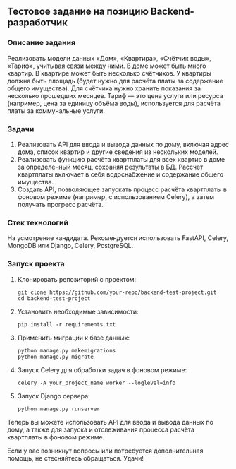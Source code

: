 ## Тестовое задание на позицию Backend-разработчик

### Описание задания
Реализовать модели данных «Дом», «Квартира», «Счётчик воды», «Тариф», учитывая связи между ними. В доме может быть много квартир. В квартире может быть несколько счётчиков. У квартиры должна быть площадь (будет нужно для расчёта платы за содержание общего имущества). Для счётчика нужно хранить показания за несколько прошедших месяцев. Тариф — это цена услуги или ресурса (например, цена за единицу объёма воды), используется для расчёта платы за коммунальные услуги.

### Задачи
1. Реализовать API для ввода и вывода данных по дому, включая адрес дома, список квартир и другие сведения из нескольких моделей.
2. Реализовать функцию расчёта квартплаты для всех квартир в доме за определенный месяц, сохраняя результаты в БД. Рассчет квартплаты включает в себя водоснабжение и содержание общего имущества.
3. Создать API, позволяющее запускать процесс расчёта квартплаты в фоновом режиме (например, с использованием Celery), а затем получать прогресс расчёта.

### Стек технологий
На усмотрение кандидата. Рекомендуется использовать FastAPI, Celery, MongoDB или Django, Celery, PostgreSQL.

### Запуск проекта
1. Клонировать репозиторий с проектом:
   ```
   git clone https://github.com/your-repo/backend-test-project.git
   cd backend-test-project
   ```

2. Установить необходимые зависимости:
   ```
   pip install -r requirements.txt
   ```

3. Применить миграции к базе данных:
   ```
   python manage.py makemigrations
   python manage.py migrate
   ```

4. Запуск Celery для обработки задач в фоновом режиме:
   ```
   celery -A your_project_name worker --loglevel=info
   ```

5. Запуск Django сервера:
   ```
   python manage.py runserver
   ```

Теперь вы можете использовать API для ввода и вывода данных по дому, а также для запуска и отслеживания процесса расчёта квартплаты в фоновом режиме.

Если у вас возникнут вопросы или потребуется дополнительная помощь, не стесняйтесь обращаться. Удачи!
